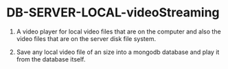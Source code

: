 # DB-SERVER-LOCAL-videoStreaming

1. A video player for 
    local video files that are on the computer and also the video files that are on the server disk file system.
    
2. Save any local video file of an size into a mongodb database and play it from the database itself.
